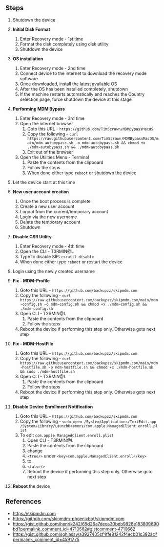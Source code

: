 ## Steps

1. Shutdown the device
2. **Initial Disk Format**
	1. Enter Recovery mode - 1st time
	2. Format the disk completely using disk utility
	3. Shutdown the device
3. **OS installation**
	1. Enter Recovery mode - 2nd time
	2. Connect device to the internet to download the recovery mode software
	3. Once downloaded, install the latest available OS
	4. After the OS has been installed completely, shutdown
	5. If the machine restarts automatically and reaches the Country selection page, force shutdown the device at this stage
4. **Performing MDM Bypass**
	1. Enter Recovery mode - 3rd time
	2. Open the internet browser
		1. Goto this URL - `https://github.com/TimScrawn/MDMBypassMacOS`
		2. Copy the following - `curl https://raw.githubusercontent.com/TimScrawn/MDMBypassMacOS/main/mdm-autobypass.sh -o mdm-autobypass.sh && chmod +x ./mdm-autobypass.sh && ./mdm-autobypass.sh`
		3. Exit out of the browser
	3. Open the Utilities Menu - Terminal
		1. Paste the contents from the clipboard
		2. Follow the steps
		3. When done either type `reboot` or shutdown the device
5. Let the device start at this time
6. **New user account creation**
	1. Once the boot process is complete
	2. Create a new user account
	3. Logout from the current/temporary account
	4. Login via the new username
	5. Delete the temporary account
	6. Shutdown
7. **Disable CSR Utility**
	1. Enter Recovery mode - 4th time
	2. Open the CLI - T3RMIN@L
	3. Type to disable SIP: `csrutil disable`
	4. When done either type `reboot` or restart the device
8. Login using the newly created username

9.  **Fix - MDM-Profile**
	1. Goto this URL - `https://github.com/backupzz/skipmdm.com`
	2. Copy the following - `curl https://raw.githubusercontent.com/backupzz/skipmdm.com/main/mdm-config.sh -o mdm-config.sh && chmod +x ./mdm-config.sh && ./mdm-config.sh`
	3. Open CLI - T3RMIN@L
		1. Paste the contents from the clipboard
		2. Follow the steps
	4. Reboot the device if performing this step only. Otherwise goto next step

10. **Fix - MDM-HostFile**
	1. Goto this URL - `https://github.com/backupzz/skipmdm.com`
	2. Copy the following - `curl https://raw.githubusercontent.com/backupzz/skipmdm.com/main/mdm-hostfile.sh -o mdm-hostfile.sh && chmod +x ./mdm-hostfile.sh && sudo ./mdm-hostfile.sh`
	3. Open CLI - T3RMIN@L
		1. Paste the contents from the clipboard
		2. Follow the steps
	4. Reboot the device if performing this step only. Otherwise goto next step

11. **Disable Device Enrollment Notification**
	1. Goto this URL - `https://github.com/backupzz/skipmdm.com`
	12. Copy the following - `sudo open /System/Applications/TextEdit.app /System/Library/LaunchDaemons/com.apple.ManagedClient.enroll.plist`
	23. To edit `com.apple.ManagedClient.enroll.plist`
		1. Open CLI - T3RMIN@L
		2. Paste the contents from the clipboard
		3. change
		4. `<true/>` under `<key>com.apple.ManagedClient.enroll</key>`
		5. to
		6. `<false/>`
		7. Reboot the device if performing this step only. Otherwise goto next step

12. **Reboot** the device



## References

* https://skipmdm.com
* https://github.com/skipmdm-phoenixbot/skipmdm.com
* https://gist.github.com/henrik242/65d26a7deca30bdb9828e183809690bd?permalink_comment_id=4710662#gistcomment-4710662
* https://gist.github.com/sghiassy/a3927405cf4ffe81242f4ecb01c382ac?permalink_comment_id=4591775

